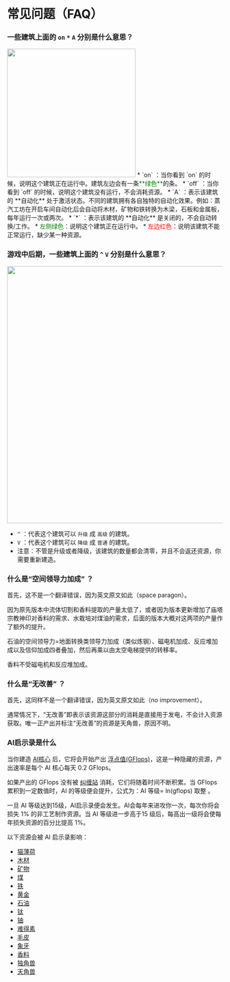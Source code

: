 # 常见问题（FAQ）

### 一些建筑上面的 `on`  `*`  `A` 分别是什么意思？

<img src="assets/images/faq-1.png" alt="" width="300">
* `on` ：当你看到 `on` 的时候，说明这个建筑正在运行中。建筑左边会有一条<font color="green">**绿色**</font>的条。
* `off` ：当你看到 `off` 的时候，说明这个建筑没有运行，不会消耗资源。
* `A` ：表示该建筑的 **自动化** 处于激活状态。不同的建筑拥有各自独特的自动化效果。例如：蒸汽工坊在开启车间自动化后会自动将木材，矿物和铁转换为木梁，石板和金属板，每年运行一次或两次。
* `*` ：表示该建筑的 **自动化** 是关闭的，不会自动转换/工作。
* <font color="green">左侧绿色</font>：说明这个建筑正在运行中。
* <font color="red">左边红色</font>：说明该建筑不能正常运行，缺少某一种资源。

### 游戏中后期，一些建筑上面的 `^`  `V` 分别是什么意思？

<img src="assets/images/faq-2.png" alt="" width="600">

* `^` ：代表这个建筑可以 `升级` 成 `高级` 的建筑。
* `V` ：代表这个建筑可以 `降级` 成 `普通` 的建筑。
* 注意：不管是升级或者降级，该建筑的数量都会清零，并且不会返还资源，你需要重新建造。

### 什么是“空间领导力加成” ？

首先，这不是一个翻译错误，因为英文原文如此（space paragon）。

因为原先版本中流体切割和香料提取的产量太低了，或者因为版本更新增加了庙塔宗教神印对香料的需求、水栽培对煤油的需求，后面的版本大概对这两项的产量作了额外的提升。

石油的空间领导力=地面转换类领导力加成（类似炼钢）、磁电机加成、反应堆加成以及信仰加成四者叠加，然后再乘以由太空电梯提供的转移率。

香料不受磁电机和反应堆加成。

### 什么是“无改善” ？
首先，这同样不是一个翻译错误，因为英文原文如此（no improvement）。

通常情况下，“无改善”即表示该资源这部分的消耗是直接用于发电，不会计入资源获取。唯一正产出并标注“无改善”的资源是天角兽，原因不明。

### AI启示录是什么

当你建造 [AI核心](?file=001-猫咪百科/01-建筑物/09-超级建筑物#AI核心) 后，它将会开始产出 <a href="?file=003-资源大全/55-GFlops">浮点值(GFlops)</a>，这是一种隐藏的资源，产出速率是每个 AI 核心每天 0.2 GFlops。

如果产出的 GFlops 没有被 <a href="?file=001-猫咪百科/07-空间/12-卡戎#纠缠站">纠缠站</a> 消耗，它们将随着时间不断积累。当 GFlops 累积到一定数值时，AI 的等级便会提升，公式为：AI 等级= ln(gflops) 取整  。

一旦 AI 等级达到15级，AI启示录便会发生。AI会每年来进攻你一次，每次你将会损失 1% 的非工艺制作资源。当 AI 等级进一步高于15 级后，每高出一级将会使每年损失资源的百分比提高 1%。

以下资源会被 AI 启示录影响：
<ul><li><a href="?file=003-资源大全/01-猫薄荷">猫薄荷</a>
    <li><a href="?file=003-资源大全/02-木材">木材</a>
     <li><a href="?file=003-资源大全/03-矿物">矿物</a>
     <li><a href="?file=003-资源大全/04-煤">煤</a>
     <li><a href="?file=003-资源大全/05-铁">铁</a>
      <li><a href="?file=003-资源大全/07-黄金">黄金</a>
      <li><a href="?file=003-资源大全/08-石油">石油</a>
      <li><a href="?file=003-资源大全/09-钛">钛</a>
      <li><a href="?file=003-资源大全/10-铀">铀</a>
     <li><a href="?file=003-资源大全/11-难得素">难得素</a>
     <li><a href="?file=003-资源大全/42-毛皮">毛皮</a>
     <li><a href="?file=003-资源大全/43-象牙">象牙</a>
     <li><a href="?file=003-资源大全/44-香料">香料</a> 
     <li><a href="?file=003-资源大全/45-独角兽">独角兽</a>
     <li><a href="?file=003-资源大全/46-天角兽">天角兽</a>
    </li></ul>




